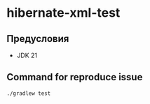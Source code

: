 # hibernate-xml-test

## Предусловия

- JDK 21

## Command for reproduce issue
```shell
./gradlew test
```
